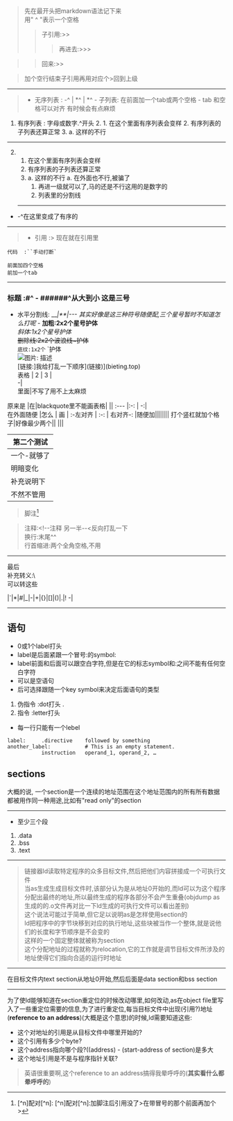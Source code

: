 >先在最开头把markdown语法记下来  
>用" ^ "表示一个空格
>> 子引用:>>
>>> 再进去:>>>

>> 回来:>>

> 加个空行结束子引用再用对应个>回到上级

___

>+ 无序列表 :   -^  | \*^ | *^
	- 子列表: 在前面加一个tab或两个空格
	- tab 和空格可以对齐 有时候会有点麻烦
1. 有序列表	: 字母或数字.^开头
	2. 1. 在这个里面有序列表会变样
	2. 有序列表的子列表还算正常
	3. a. 这样的不行

___
2.  1. 在这个里面有序列表会变样
    2. 有序列表的子列表还算正常
	3. a. 这样的不行
	a. 在外面也不行,被骗了
    	1. 再进一级就可以了,马的还是不行这用的是数字的 
    	2. 列表里的分割线
    ___
- -^在这里变成了有序的
___


>- 引用	:> 现在就在引用里
``` 
代码	:``手动打断`
```

    前面加四个空格
	前加一个tab
___
> 
### 标题	:#^ - ######^从大到小 这是三号
- 水平分割线: ___|***|--- 其实好像是这三种符号随便配,三个星号暂时不知道怎么打呢
-*_
**加粗:2x2个星号护体**  
*斜体:1x2个星号护体*  
~~删除线:2x2个波浪线~护体~~  
`底纹:1x2个` `护体  
![图片: ![描述](地址)](bieting.top)   
[链接:]我给打乱一下顺序](链接)](bieting.top)  
表格 | 2 | 3 |  
-|  
里面|不写了用不上太麻烦


原来是 |在|blackquote里不能画表格|      ||
 :--- |:-: | -:|  
  在外面随便 |怎么  | 画 |
:-左对齐 | :-: | 右对齐-: |随便加|||||||
 打个竖杠就加个格子|好像最少两个||
 |||

第二个测试|
-|  
一个-就够了|
明暗变化|原来都有的-
补充说明下|原来开表格的时候前面也要先加个空行
不然不管用|在引用里就退出引用了

>脚注[^1] 
[^1]:[^n]配对[^n]:
[^n]配对[^n]:加脚注后引用没了>在带冒号的那个前面再加个>
> 注释:<!--注释  另一半--<反向打乱一下  
换行:末尾^^  
行首缩进:两个全角空格,不用
_ _ _

最后  
补充转义:\  
可以转这些

\|`|*|#|_|-|+|{}|[]|()|.|!
-|
___ 
## 语句
- 0或1个label打头
- label是后面紧跟一个冒号:的symbol:
- label前面和后面可以跟空白字符,但是在它的标志symbol和:之间不能有任何空白字符
- 可以是空语句
- 后可选择跟随一个key symbol来决定后面语句的类型
1. 伪指令	:dot打头 .
2. 指令		:letter打头 
- 每一行只能有一个lebel
``` 
label:     .directive    followed by something
another_label:           # This is an empty statement.
           instruction   operand_1, operand_2, …
```
## sections
大概的说, 一个section是一个连续的地址范围在这个地址范围内的所有所有数据都被用作同一种用途,比如有"read only"的section  
___
- 至少三个段
1. .data
2. .bss
3. .text 
___ 
>链接器ld读取特定程序的众多目标文件,然后把他们内容拼接成一个可执行文件  
当as生成生成目标文件时,该部分认为是从地址0开始的,而ld可以为这个程序分配出最终的地址,所以最终生成的程序各部分不会产生重叠(objdump as生成的的.o文件再对比一下ld生成的可执行文件可以看出差别)  
这个说法可能过于简单,但它足以说明as是怎样使用section的  
ld把程序中的字节块移到对应的执行地址,这些块被当作一个整体,就是说他们的长度和字节顺序是不会变的  
这样的一个固定整体就被称为section  
这个分配地址的过程就称为relocation,它的工作就是调节目标文件所涉及的地址使得它们指向合适的运行时地址

___
在目标文件内text section从地址0开始,然后后面是data section和bss section  
___
为了使ld能够知道在section重定位的时候改动哪里,如何改动,as在object file里写入了一些重定位需要的信息,为了进行重定位,每当目标文件中出现(引用?)地址(**reference to an address**)(大概是这个意思)的时候,ld需要知道这些:
- 这个对地址的引用是从目标文件中哪里开始的?
- 这个引用有多少个byte?
- 这个address指向哪个段?((address) - (start-address of section)是多大
- 这个地址引用是不是与程序指针关联?
>英语很重要啊,这个reference to an address搞得我晕呼呼的(**其实看什么都晕呼呼的**)

